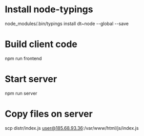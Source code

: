 # Install node-typings
node_modules/.bin/typings install dt~node --global --save

# Build client code
npm run frontend

# Start server
npm run server

# Copy files on server
scp distr/index.js user@185.68.93.36:/var/www/html/js/index.js